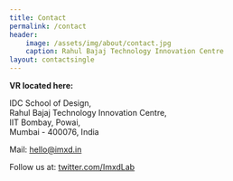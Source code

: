 ```yaml
---
title: Contact
permalink: /contact
header:
    image: /assets/img/about/contact.jpg
    caption: Rahul Bajaj Technology Innovation Centre
layout: contactsingle
---
```


**VR located here:**

IDC School of Design,<br>
Rahul Bajaj Technology Innovation Centre,<br>
IIT Bombay, Powai,<br>
Mumbai - 400076, India

Mail: <a href="mailto:hello@imxd.in?subject=Hello IMXD team!">hello@imxd.in</a>

Follow us at: <a href="https://twitter.com/ImxdLab">twitter.com/ImxdLab</a>